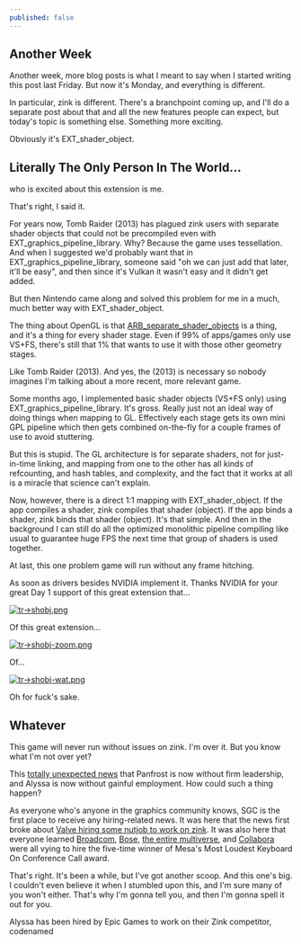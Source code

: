 ```yaml
---
published: false
---
```

## Another Week

Another week, more blog posts is what I meant to say when I started writing this post last Friday. But now it's Monday, and everything is different.

In particular, zink is different. There's a branchpoint coming up, and I'll do a separate post about that and all the new features people can expect, but today's topic is something else. Something more exciting.

Obviously it's EXT_shader_object.

## Literally The Only Person In The World...
who is excited about this extension is me.

That's right, I said it.

For years now, Tomb Raider (2013) has plagued zink users with separate shader objects that could not be precompiled even with EXT_graphics_pipeline_library. Why? Because the game uses tessellation. And when I suggested we'd probably want that in EXT_graphics_pipeline_library, someone said "oh we can just add that later, it'll be easy", and then since it's Vulkan it wasn't easy and it didn't get added.

But then Nintendo came along and solved this problem for me in a much, much better way with EXT_shader_object.

The thing about OpenGL is that [ARB_separate_shader_objects](https://registry.khronos.org/OpenGL/extensions/ARB/ARB_separate_shader_objects.txt) is a thing, and it's a thing for every shader stage. Even if 99% of apps/games only use VS+FS, there's still that 1% that wants to use it with those other geometry stages.

Like Tomb Raider (2013). And yes, the (2013) is necessary so nobody imagines I'm talking about a more recent, more relevant game.

Some months ago, I implemented basic shader objects (VS+FS only) using EXT_graphics_pipeline_library. It's gross. Really just not an ideal way of doing things when mapping to GL. Effectively each stage gets its own mini GPL pipeline which then gets combined on-the-fly for a couple frames of use to avoid stuttering.

But this is stupid. The GL architecture is for separate shaders, not for just-in-time linking, and mapping from one to the other has all kinds of refcounting, and hash tables, and complexity, and the fact that it works at all is a miracle that science can't explain.

Now, however, there is a direct 1:1 mapping with EXT_shader_object. If the app compiles a shader, zink compiles that shader (object). If the app binds a shader, zink binds that shader (object). It's that simple. And then in the background I can still do all the optimized monolithic pipeline compiling like usual to guarantee huge FPS the next time that group of shaders is used together.

At last, this one problem game will run without any frame hitching.

As soon as drivers besides NVIDIA implement it. Thanks NVIDIA for your great Day 1 support of this great extension that...

[![tr->shobj.png]({{site.url}}/assets/tr->shobj.png)]({{site.url}}/assets/tr->shobj.png)

Of this great extension...

[![tr->shobj-zoom.png]({{site.url}}/assets/tr->shobj-zoom.png)]({{site.url}}/assets/tr->shobj-zoom.png)

Of...

[![tr->shobj-wat.png]({{site.url}}/assets/tr->shobj-wat.png)]({{site.url}}/assets/tr->shobj-wat.png)

Oh for fuck's sake.

## Whatever
This game will never run without issues on zink. I'm over it. But you know what I'm not over yet?

This [totally unexpected news](https://rosenzweig.io/blog/passing-reins-panfrost.html) that Panfrost is now without firm leadership, and Alyssa is now without gainful employment. How could such a thing happen?

As everyone who's anyone in the graphics community knows, SGC is the first place to receive any hiring-related news. It was here that the news first broke about [Valve hiring some nutjob to work on zink]({{site.url}}/dont-call-it-a-comeback). It was also here that everyone learned [Broadcom]({{site.url}}/new-year-new-me), [Bose]({{site.url}}/choo-choo), [the entire multiverse]({{site.url}}/leaks), and [Collabora]({{site.url}}/announcing-kopper) were all vying to hire the five-time winner of Mesa's Most Loudest Keyboard On Conference Call award.

That's right. It's been a while, but I've got another scoop. And this one's big. I couldn't even believe it when I stumbled upon this, and I'm sure many of you won't either. That's why I'm gonna tell you, and then I'm gonna spell it out for you.

Alyssa has been hired by Epic Games to work on their Zink competitor, codenamed 